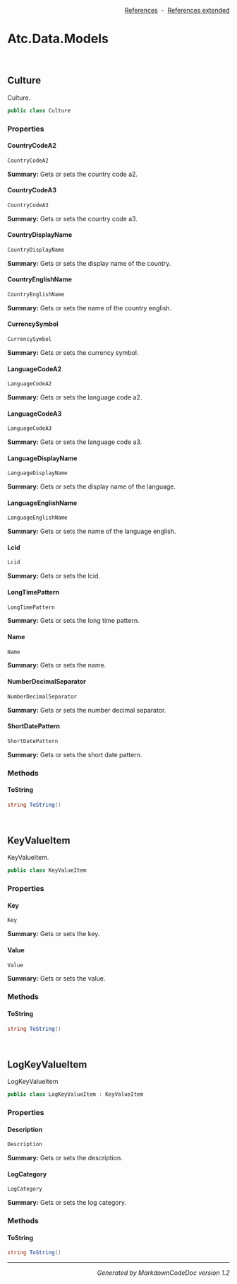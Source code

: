 <div style='text-align: right'>

[References](Index.md)&nbsp;&nbsp;-&nbsp;&nbsp;[References extended](IndexExtended.md)
</div>

# Atc.Data.Models

<br />


## Culture
Culture.


```csharp
public class Culture
```

### Properties


#### CountryCodeA2

```csharp
CountryCodeA2
```
<p><b>Summary:</b> Gets or sets the country code a2.</p>

#### CountryCodeA3

```csharp
CountryCodeA3
```
<p><b>Summary:</b> Gets or sets the country code a3.</p>

#### CountryDisplayName

```csharp
CountryDisplayName
```
<p><b>Summary:</b> Gets or sets the display name of the country.</p>

#### CountryEnglishName

```csharp
CountryEnglishName
```
<p><b>Summary:</b> Gets or sets the name of the country english.</p>

#### CurrencySymbol

```csharp
CurrencySymbol
```
<p><b>Summary:</b> Gets or sets the currency symbol.</p>

#### LanguageCodeA2

```csharp
LanguageCodeA2
```
<p><b>Summary:</b> Gets or sets the language code a2.</p>

#### LanguageCodeA3

```csharp
LanguageCodeA3
```
<p><b>Summary:</b> Gets or sets the language code a3.</p>

#### LanguageDisplayName

```csharp
LanguageDisplayName
```
<p><b>Summary:</b> Gets or sets the display name of the language.</p>

#### LanguageEnglishName

```csharp
LanguageEnglishName
```
<p><b>Summary:</b> Gets or sets the name of the language english.</p>

#### Lcid

```csharp
Lcid
```
<p><b>Summary:</b> Gets or sets the lcid.</p>

#### LongTimePattern

```csharp
LongTimePattern
```
<p><b>Summary:</b> Gets or sets the long time pattern.</p>

#### Name

```csharp
Name
```
<p><b>Summary:</b> Gets or sets the name.</p>

#### NumberDecimalSeparator

```csharp
NumberDecimalSeparator
```
<p><b>Summary:</b> Gets or sets the number decimal separator.</p>

#### ShortDatePattern

```csharp
ShortDatePattern
```
<p><b>Summary:</b> Gets or sets the short date pattern.</p>

### Methods


#### ToString

```csharp
string ToString()
```

<br />


## KeyValueItem
KeyValueItem.


```csharp
public class KeyValueItem
```

### Properties


#### Key

```csharp
Key
```
<p><b>Summary:</b> Gets or sets the key.</p>

#### Value

```csharp
Value
```
<p><b>Summary:</b> Gets or sets the value.</p>

### Methods


#### ToString

```csharp
string ToString()
```

<br />


## LogKeyValueItem
LogKeyValueItem


```csharp
public class LogKeyValueItem : KeyValueItem
```

### Properties


#### Description

```csharp
Description
```
<p><b>Summary:</b> Gets or sets the description.</p>

#### LogCategory

```csharp
LogCategory
```
<p><b>Summary:</b> Gets or sets the log category.</p>

### Methods


#### ToString

```csharp
string ToString()
```
<hr /><div style='text-align: right'><i>Generated by MarkdownCodeDoc version 1.2</i></div>
